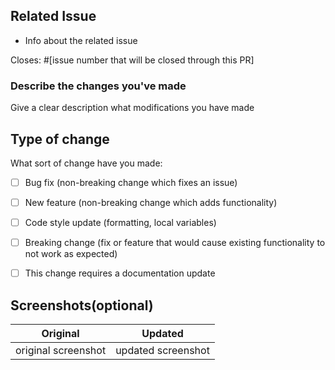 ## Related Issue

- Info about the related issue

Closes: #[issue number that will be closed through this PR]

### Describe the changes you've made

Give a clear description what modifications you have made

## Type of change

What sort of change have you made:

<!--
Example how to mark a checkbox:-
- [x] My code follows the code style of this project.
-->

-   [ ] Bug fix (non-breaking change which fixes an issue)
-   [ ] New feature (non-breaking change which adds functionality)
-   [ ] Code style update (formatting, local variables)
-   [ ] Breaking change (fix or feature that would cause existing functionality to not work as expected)
-   [ ] This change requires a documentation update


## Screenshots(optional)

|      Original       |      Updated       |
| :-----------------: | :----------------: |
| original screenshot | updated screenshot |
